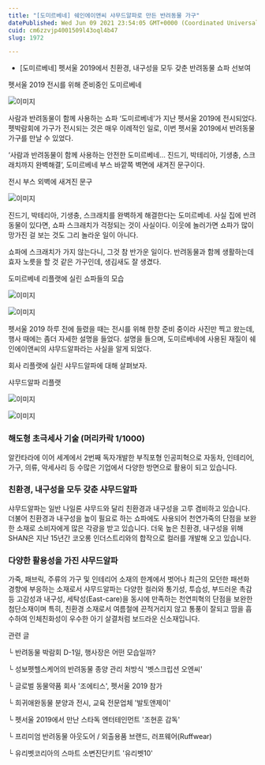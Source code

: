 ```yaml
---
title: "[도미르베네] 쉐인에이앤씨 샤무드알파로 만든 반려동물 가구"
datePublished: Wed Jun 09 2021 23:54:05 GMT+0000 (Coordinated Universal Time)
cuid: cm6zzvjp4001509l43oql4b47
slug: 1972

---
```



- [도미르베네] 펫서울 2019에서 친환경, 내구성을 모두 갖춘 반려동물 쇼파 선보여

펫서울 2019 전시를 위해 준비중인 도미르베네

![이미지](https://cdn.hashnode.com/res/hashnode/image/upload/v1739248867440/17fc9647-1842-4c0d-8ba1-0b1b6d07ee90.jpeg)

사람과 반려동물이 함께 사용하는 쇼파 ‘도미르베네’가 지난 펫서울 2019에 전시되었다. 펫박람회에 가구가 전시되는 것은 매우 이례적인 일로, 이번 펫서울 2019에서 반려동물 가구를 만날 수 있었다.

‘사람과 반려동물이 함께 사용하는 안전한 도미르베네… 진드기, 박테리아, 기생충, 스크래치까지 완벽해결’, 도미르베네 부스 바깥쪽 벽면에 새겨진 문구이다.

전시 부스 외벽에 새겨진 문구

![이미지](https://cdn.hashnode.com/res/hashnode/image/upload/v1739248869212/9a91cd88-18c6-4369-9406-992bc121f3da.jpeg)

진드기, 박테리아, 기생충, 스크래치를 완벽하게 해결한다는 도미르베네. 사실 집에 반려동물이 있다면, 쇼파 스크래치가 걱정되는 것이 사실이다. 이웃에 놀러가면 쇼파가 많이 망가진 걸 보는 것도 그리 놀라운 일이 아니다.

쇼파에 스크래치가 가지 않는다니, 그것 참 반가운 일이다. 반려동물과 함께 생활하는데 효자 노릇을 할 것 같은 가구인데, 생김새도 잘 생겼다.

도미르베네 리플랫에 실린 쇼파들의 모습

![이미지](https://cdn.hashnode.com/res/hashnode/image/upload/v1739248870910/90ac1e20-e98e-431f-90be-53cbf38cfd61.jpeg)

![이미지](https://cdn.hashnode.com/res/hashnode/image/upload/v1739248873098/027651a7-1c44-456b-b725-26d138f8b8dd.jpeg)

펫서울 2019 하루 전에 들렸을 때는 전시를 위해 한창 준비 중이라 사진만 찍고 왔는데, 행사 때에는 좀더 자세한 설명을 들었다. 설명을 들으며, 도미르베네에 사용된 재질이 쉐인에이앤씨의 샤무드알파라는 사실을 알게 되었다.

회사 리플랫에 실린 샤무드알파에 대해 살펴보자.

샤무드알파 리플랫

![이미지](https://cdn.hashnode.com/res/hashnode/image/upload/v1739248875236/16efa0b1-1f47-437c-a1b1-41543daf4ca9.jpeg)

![이미지](https://cdn.hashnode.com/res/hashnode/image/upload/v1739248877411/ae2620e4-a7c5-441a-9802-a130fbdf7a01.jpeg)

### 해도형 초극세사 기술 (머리카락 1/1000)

알칸타라에 이어 세계에서 2번째 독자개발한 부직포형 인공피혁으로 자동차, 인테리어, 가구, 의류, 악세사리 등 수많은 기업에서 다양한 방면으로 활용이 되고 있습니다.

### 친환경, 내구성을 모두 갖춘 샤무드알파

샤무드알파는 일반 나일론 샤무드와 달리 친환경과 내구성을 고루 겸비하고 있습니다. 더불어 친환경과 내구성을 높이 필요로 하는 쇼파에도 사용되어 천연가죽의 단점을 보완한 소재로 소비자에게 많은 각광을 받고 있습니다. 더욱 높은 친환경, 내구성을 위해 SHAN은 지난 15년간 코오롱 인더스트리와의 합작으로 컬러를 개발해 오고 있습니다.

### 다양한 활용성을 가진 샤무드알파

가죽, 패브릭, 주류의 가구 및 인테리어 소재의 한계에서 벗어나 최근의 모던한 패션화 경향에 부응하는 소재로서 샤무드알파는 다양한 컬러와 통기성, 투습성, 부드러운 촉감 등 고감성과 내구성, 세탁성(East-care)을 동시에 만족하는 천연피혁의 단점을 보완한 첨단소재이며 특히, 친환경 소재로서 여름철에 끈적거리지 않고 통풍이 잘되고 땀을 흡수하여 인체친화성이 우수한 아기 살결처럼 보드라운 신소재입니다.

관련 글

└ 반려동물 박람회 D-1일, 행사장은 어떤 모습일까?

└ 성보펫헬스케어의 반려동물 종양 관리 처방식 '벳스크립션 오엔씨'

└ 글로벌 동물약품 회사 '조에티스', 펫서울 2019 참가

└ 희귀애완동물 분양과 전시, 교육 전문업체 '발토앤제이'

└ 펫서울 2019에서 만난 스타독 엔터테인먼트 '조현훈 감독'

└ 프리미엄 반려동물 아웃도어 / 외출용품 브랜드, 러프웨어(Ruffwear)

└ 유리벳코리아의 스마트 소변진단키트 '유리벳10'